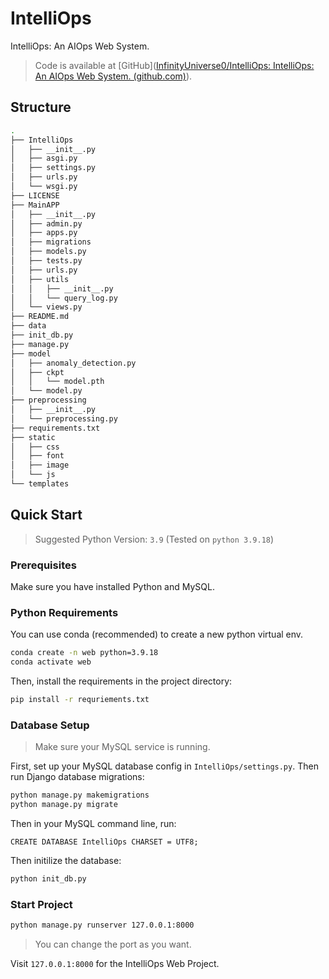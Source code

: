 # IntelliOps

IntelliOps: An AIOps Web System.

> Code is available at [GitHub]([InfinityUniverse0/IntelliOps: IntelliOps: An AIOps Web System. (github.com)](https://github.com/InfinityUniverse0/IntelliOps)).

## Structure

```sh
.
├── IntelliOps
│   ├── __init__.py
│   ├── asgi.py
│   ├── settings.py
│   ├── urls.py
│   └── wsgi.py
├── LICENSE
├── MainAPP
│   ├── __init__.py
│   ├── admin.py
│   ├── apps.py
│   ├── migrations
│   ├── models.py
│   ├── tests.py
│   ├── urls.py
│   ├── utils
│   │   ├── __init__.py
│   │   └── query_log.py
│   └── views.py
├── README.md
├── data
├── init_db.py
├── manage.py
├── model
│   ├── anomaly_detection.py
│   ├── ckpt
│   │   └── model.pth
│   └── model.py
├── preprocessing
│   ├── __init__.py
│   └── preprocessing.py
├── requirements.txt
├── static
│   ├── css
│   ├── font
│   ├── image
│   └── js
└── templates
```

## Quick Start

> Suggested Python Version: `3.9` (Tested on `python 3.9.18`)

### Prerequisites

Make sure you have installed Python and MySQL.

### Python Requirements

You can use conda (recommended) to create a new python virtual env.

```sh
conda create -n web python=3.9.18
conda activate web
```

Then, install the requirements in the project directory:

```sh
pip install -r requriements.txt
```

### Database Setup

> Make sure your MySQL service is running.

First, set up your MySQL database config in `IntelliOps/settings.py`. Then run Django database migrations:

```sh
python manage.py makemigrations
python manage.py migrate
```

Then in your MySQL command line, run:

```mysql
CREATE DATABASE IntelliOps CHARSET = UTF8;
```

Then initilize the database:

```sh
python init_db.py
```

### Start Project

```sh
python manage.py runserver 127.0.0.1:8000
```

> You can change the port as you want.

Visit `127.0.0.1:8000` for the IntelliOps Web Project.
